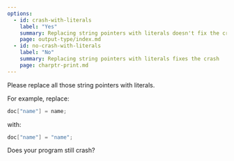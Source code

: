 ```yaml
---
options:
  - id: crash-with-literals
    label: "Yes"
    summary: Replacing string pointers with literals doesn't fix the crash
    page: output-type/index.md
  - id: no-crash-with-literals
    label: "No"
    summary: Replacing string pointers with literals fixes the crash
    page: charptr-print.md
---
```


Please replace all those string pointers with literals.

For example, replace:

```c++
doc["name"] = name;
```

with:

```c++
doc["name"] = "name";
```

Does your program still crash?